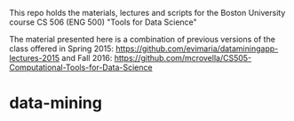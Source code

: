This repo holds the materials, lectures and scripts for the Boston University course 
CS 506 (ENG 500) "Tools for Data Science" 

The material presented here is a combination of previous versions of the class offered
in 
Spring 2015: https://github.com/evimaria/dataminingapp-lectures-2015
and
Fall 2016: https://github.com/mcrovella/CS505-Computational-Tools-for-Data-Science





# data-mining
